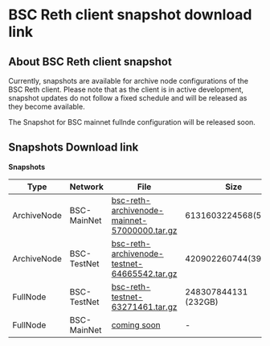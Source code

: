 # BSC Reth client snapshot download link

## About BSC Reth client snapshot

Currently, snapshots are available for archive node configurations of the BSC Reth client. Please note that as the client is in active development, snapshot updates do not follow a fixed schedule and will be released as they become available.

The Snapshot for BSC mainnet fullnde configuration will be released soon.

## Snapshots Download link

**Snapshots**

|Type | Network | File | Size                 |
| ---- | ---------| ------------------------|----------------------|
| ArchiveNode | BSC-MainNet | [bsc-reth-archivenode-mainnet-57000000.tar.gz](https://pub-c0627345c16f47ab858c9469133073a8.r2.dev/bsc-reth-archivenode-mainnet-57000000.tar.gz) | 6131603224568(5.6TB) |
| ArchiveNode | BSC-TestNet | [bsc-reth-archivenode-testnet-64665542.tar.gz](https://pub-c0627345c16f47ab858c9469133073a8.r2.dev/bsc-reth-archivenode-testnet-64665542.tar.gz) | 420902260744(392GB)  |
| FullNode | BSC-TestNet | [bsc-reth-testnet-63271461.tar.gz](https://pub-c5400abe5bed4adbaf8cd47467747e74.r2.dev/bsc-reth-testnet-63271461.tar.gz) | 248307844131 (232GB) |
| FullNode | BSC-MainNet | [coming soon]() | -                    |